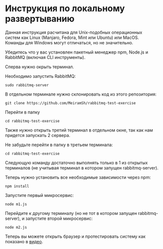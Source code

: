 # Инструкция по локальному развертыванию

Данная инструкция расчитана для Unix-подобных операционных систем как Linux (Manjaro, Fedora, Mint или Ubuntu) или MacOS. Команды для Windows могут отличаться, но не значительно.

Убедитесь что у вас установлен пакетный менеджер npm, Node.js и RabbitMQ (включая CLI инструменты).

Сперва нужно окрыть терминал.


Необходимо запустить RabbitMQ:
```
sudo rabbitmq-server
```

В отдельном терминале нужно склонировать код из этого репозитория:
```
git clone https://github.com/MeiramSh/rabbitmq-test-exercise
```

Перейти в папку
```
cd rabbitmq-test-exercise
```

Также нужно открыть третий терминал в отдельном окне, так как нам придется запускать 2 сервера.

Не забудьте перейти в папку в третьем терминала:
```
cd rabbitmq-test-exercise
```

Следующую команду достаточно выполнять только в 1 из открытых терминалов (не учитывая терминал в котором запущен rabbitmq-server).

Теперь нужно установить все необходимые зависимости через npm:
```
npm install
```

Запустите первый микросервис:
```
node m1.js
```

Перейдите к другому терминалу (но не тот в котором запущен rabbitmq-server), и запустите второй микросервис:
```
node m2.js
```

Теперь вы можете открыть браузер и протестировать систему как показано в [видео](https://drive.google.com/file/d/1OzJ6Yr_fgtObEEUQF4aj7ivG5F_kjlyB/view?usp=drive_link).
